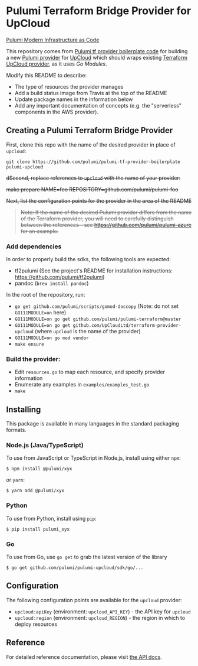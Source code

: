 # Pulumi Terraform Bridge Provider for UpCloud

[Pulumi Modern Infrastructure as Code](https://www.pulumi.com/)

This repository comes from [Pulumi tf provider boilerplate code](https://github.com/pulumi/pulumi-tf-provider-boilerplate) for building a new [Pulumi provider](https://www.pulumi.com/docs/intro/cloud-providers) for [UpCloud](https://upcloud.com/) which should wraps existing
[Terraform UpCloud provider](https://github.com/UpCloudLtd/terraform-provider-upcloud), as it uses _Go Modules_.

Modify this README to describe:

- The type of resources the provider manages
- Add a build status image from Travis at the top of the README
- Update package names in the information below
- Add any important documentation of concepts (e.g. the "serverless" components in the AWS provider).

## Creating a Pulumi Terraform Bridge Provider

First, clone this repo with the name of the desired provider in place of `upcloud`:

```
git clone https://github.com/pulumi/pulumi-tf-provider-boilerplate pulumi-upcloud
```

~~dSecond, replace references to `upcloud` with the name of your provider:~~

~~make prepare NAME=foo REPOSITORY=github.com/pulumi/pulumi-foo~~

~~Next, list the configuration points for the provider in the area of the README~~


> ~~Note: If the name of the desired Pulumi provider differs from the name of the Terraform provider, you will need to carefully distinguish between the references - see https://github.com/pulumi/pulumi-azure for an example.~~

### Add dependencies

In order to properly build the sdks, the following tools are expected:
- tf2pulumi (See the project's README for installation instructions: https://github.com/pulumi/tf2pulumi)
- pandoc (`brew install pandoc`)

In the root of the repository, run:

- `go get github.com/pulumi/scripts/gomod-doccopy` (Note: do not set `GO111MODULE=on` here)
- `GO111MODULE=on go get github.com/pulumi/pulumi-terraform@master`
- `GO111MODULE=on go get github.com/UpCloudLtd/terraform-provider-upcloud` (where `upcloud` is the name of the provider)
- `GO111MODULE=on go mod vendor`
- `make ensure`

### Build the provider:

- Edit `resources.go` to map each resource, and specify provider information
- Enumerate any examples in `examples/examples_test.go`
- `make`

## Installing

This package is available in many languages in the standard packaging formats.

### Node.js (Java/TypeScript)

To use from JavaScript or TypeScript in Node.js, install using either `npm`:

    $ npm install @pulumi/xyx

or `yarn`:

    $ yarn add @pulumi/xyx

### Python

To use from Python, install using `pip`:

    $ pip install pulumi_xyx

### Go

To use from Go, use `go get` to grab the latest version of the library

    $ go get github.com/pulumi/pulumi-upcloud/sdk/go/...

## Configuration

The following configuration points are available for the `upcloud` provider:

- `upcloud:apiKey` (environment: `upcloud_API_KEY`) - the API key for `upcloud`
- `upcloud:region` (environment: `upcloud_REGION`) - the region in which to deploy resources

## Reference

For detailed reference documentation, please visit [the API docs][1].


[1]: https://pulumi.io/reference/pkg/nodejs/pulumi/x/
